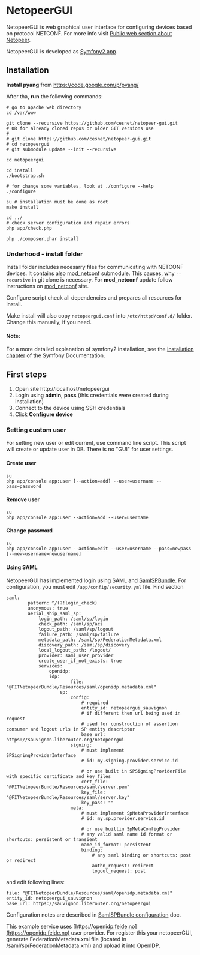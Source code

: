 NetopeerGUI
========================

NetopeerGUI is web graphical user interface for configuring devices based on protocol NETCONF. For more info visit [Public web section about Netopeer](https://www.liberouter.org/technologies/netconf/).

NetopeerGUI is developed as [Symfony2 app](http://symfony.com).

## Installation
**Install pyang** from https://code.google.com/p/pyang/

After tha, **run** the following commands:

	# go to apache web directory
	cd /var/www
	
    git clone --recursive https://github.com/cesnet/netopeer-gui.git
    # OR for already cloned repos or older GIT versions use
    #
    # git clone https://github.com/cesnet/netopeer-gui.git
    # cd netopeergui
    # git submodule update --init --recursive 
    
    cd netopeergui
    
    cd install
    ./bootstrap.sh
    
    # for change some variables, look at ./configure --help
    ./configure
    
    su # installation must be done as root
    make install
    
    cd ../
    # check server configuration and repair errors
    php app/check.php
    
    php ./composer.phar install

### Underhood - install folder
Install folder includes necesarry files for communicating with NETCONF devices. It contains also [mod_netconf](https://github.com/CESNET/mod_netconf) submodule. This causes, why `--recursive` in git clone is necessary. For **mod_netconf** update follow instructions on [mod_netconf](https://github.com/CESNET/mod_netconf) site.

Configure script check all dependencies and prepares all resources for install. 

Make install will also copy `netopeergui.conf` into `/etc/httpd/conf.d/` folder. Change this manually, if you need.

#### Note:
For a more detailed explanation of symfony2 installation, see the [Installation chapter](http://symfony.com/doc/current/book/installation.html) of the Symfony Documentation.

## First steps
1. Open site http://localhost/netopeergui
2. Login using **admin**, **pass** (this credentials were created during installation)
3. Connect to the device using SSH credentials
4. Click **Configure device**

### Setting custom user
For setting new user or edit current, use command line script. This script will create or update user in DB. There is no "GUI" for user settings.

#### Create user
	su
	php app/console app:user [--action=add] --user=username --pass=password

#### Remove user
	su
	php app/console app:user --action=add --user=username
	
#### Change password
	su
	php app/console app:user --action=edit --user=username --pass=newpass [--new-username=newusername]
	
#### Using SAML
NetopeerGUI has implemented login using SAML and [SamlSPBundle](https://github.com/aerialship/SamlSPBundle/). For configuration, you must edit `/app/config/security.yml` file. Find section 

	saml:
            pattern: ^/(?!login_check)
            anonymous: true
            aerial_ship_saml_sp:
                login_path: /saml/sp/login
                check_path: /saml/sp/acs
                logout_path: /saml/sp/logout
                failure_path: /saml/sp/failure
                metadata_path: /saml/sp/FederationMetadata.xml
                discovery_path: /saml/sp/discovery
                local_logout_path: /logout/
                provider: saml_user_provider
                create_user_if_not_exists: true
                services:
                    openidp:
                    idp:
                            file: "@FITNetopeerBundle/Resources/saml/openidp.metadata.xml"
                        sp:
                            config:
                                # required
                                entity_id: netopeergui_sauvignon
                                # if different then url being used in request
                                # used for construction of assertion consumer and logout urls in SP entity descriptor
                                base_url: https://sauvignon.liberouter.org/netopeergui
                            signing:
                                # must implement SPSigningProviderInterface
                                # id: my.signing.provider.service.id

                                # or use built in SPSigningProviderFile with specific certificate and key files
                                cert_file: "@FITNetopeerBundle/Resources/saml/server.pem"
                                key_file: "@FITNetopeerBundle/Resources/saml/server.key"
                                key_pass: ""
                            meta:
                                # must implement SpMetaProviderInterface
                                # id: my.sp.provider.service.id

                                # or use builtin SpMetaConfigProvider
                                # any valid saml name id format or shortcuts: persistent or transient
                                name_id_format: persistent
                                binding:
                                    # any saml binding or shortcuts: post or redirect
                                    authn_request: redirect
                                    logout_request: post
                                    
and edit following lines:

	file: "@FITNetopeerBundle/Resources/saml/openidp.metadata.xml"
	entity_id: netopeergui_sauvignon
	base_url: https://sauvignon.liberouter.org/netopeergui
	
Configuration notes are described in [SamlSPBundle configuration](https://github.com/aerialship/SamlSPBundle/blob/master/src/AerialShip/SamlSPBundle/Resources/doc/configuration.md) doc.

This example service uses [https://openidp.feide.no](https://openidp.feide.no) user provider. For register this your netopeerGUI, generate FederationMetadata.xml file (located in /saml/sp/FederationMetadata.xml) and upload it into OpenIDP.